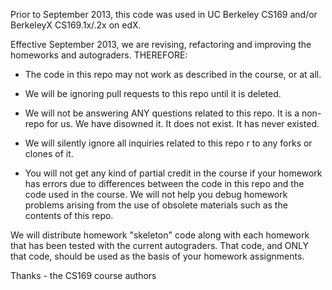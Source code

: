 
Prior to September 2013, this code was used in UC Berkeley CS169 and/or
BerkeleyX CS169.1x/.2x on edX.

Effective September 2013, we are revising, refactoring and improving the
homeworks and autograders.  THEREFORE:

* The code in this repo may not work as described in the course, or at
all.

* We will be ignoring pull requests to this repo until it is deleted.

* We will not be answering ANY questions related to this repo.  It is a
non-repo for us.  We have disowned it.  It does not exist.  It has never
existed.

* We will silently ignore all inquiries related to this repo r to any
forks or clones of it.

* You will not get any kind of partial credit in the course if your
homework has errors due to differences between the code in this repo and
the code used in the course.  We will not help you debug homework
problems arising from the use of obsolete materials such as the contents of
this repo.

We will distribute homework "skeleton" code along with each homework
that has been tested with the current autograders.  That code, and ONLY
that code, should be used as the basis of your homework assignments.

Thanks - the CS169 course authors
